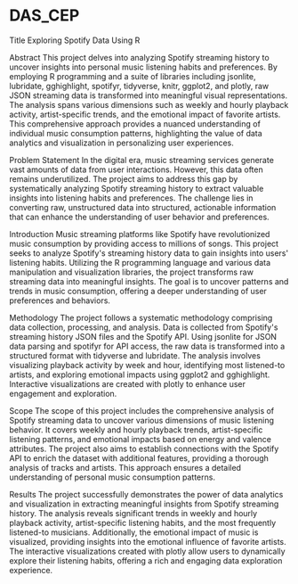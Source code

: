 # DAS_CEP
Title
Exploring Spotify Data Using R

Abstract
This project delves into analyzing Spotify streaming history to uncover insights into personal music listening habits and preferences. By employing R programming and a suite of libraries including jsonlite, lubridate, gghighlight, spotifyr, tidyverse, knitr, ggplot2, and plotly, raw JSON streaming data is transformed into meaningful visual representations. The analysis spans various dimensions such as weekly and hourly playback activity, artist-specific trends, and the emotional impact of favorite artists. This comprehensive approach provides a nuanced understanding of individual music consumption patterns, highlighting the value of data analytics and visualization in personalizing user experiences.

Problem Statement
In the digital era, music streaming services generate vast amounts of data from user interactions. However, this data often remains underutilized. The project aims to address this gap by systematically analyzing Spotify streaming history to extract valuable insights into listening habits and preferences. The challenge lies in converting raw, unstructured data into structured, actionable information that can enhance the understanding of user behavior and preferences.

Introduction
Music streaming platforms like Spotify have revolutionized music consumption by providing access to millions of songs. This project seeks to analyze Spotify's streaming history data to gain insights into users' listening habits. Utilizing the R programming language and various data manipulation and visualization libraries, the project transforms raw streaming data into meaningful insights. The goal is to uncover patterns and trends in music consumption, offering a deeper understanding of user preferences and behaviors.

Methodology
The project follows a systematic methodology comprising data collection, processing, and analysis. Data is collected from Spotify's streaming history JSON files and the Spotify API. Using jsonlite for JSON data parsing and spotifyr for API access, the raw data is transformed into a structured format with tidyverse and lubridate. The analysis involves visualizing playback activity by week and hour, identifying most listened-to artists, and exploring emotional impacts using ggplot2 and gghighlight. Interactive visualizations are created with plotly to enhance user engagement and exploration.

Scope
The scope of this project includes the comprehensive analysis of Spotify streaming data to uncover various dimensions of music listening behavior. It covers weekly and hourly playback trends, artist-specific listening patterns, and emotional impacts based on energy and valence attributes. The project also aims to establish connections with the Spotify API to enrich the dataset with additional features, providing a thorough analysis of tracks and artists. This approach ensures a detailed understanding of personal music consumption patterns.

Results
The project successfully demonstrates the power of data analytics and visualization in extracting meaningful insights from Spotify streaming history. The analysis reveals significant trends in weekly and hourly playback activity, artist-specific listening habits, and the most frequently listened-to musicians. Additionally, the emotional impact of music is visualized, providing insights into the emotional influence of favorite artists. The interactive visualizations created with plotly allow users to dynamically explore their listening habits, offering a rich and engaging data exploration experience.

